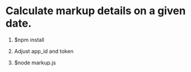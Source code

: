 # Calculate markup details on a given date.

1. $npm install

2. Adjust app_id and token

3. $node markup.js